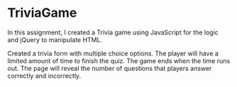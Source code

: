 # TriviaGame

In this assignment, I created a Trivia game using JavaScript for the logic and jQuery to manipulate HTML.

Created a trivia form with multiple choice options.
The player will have a limited amount of time to finish the quiz.
The game ends when the time runs out. The page will reveal the number of questions that players answer correctly and incorrectly.
